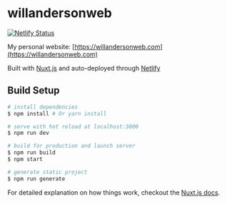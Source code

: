 # willandersonweb

[![Netlify Status](https://api.netlify.com/api/v1/badges/ef198edc-e9c4-472b-b9bf-c86debfadef9/deploy-status)](https://app.netlify.com/sites/willandersonweb/deploys)

My personal website: [https://willandersonweb.com](https://willandersonweb.com)

Built with [Nuxt.js](https://nuxtjs.org/) and auto-deployed through [Netlify](https://www.netlify.com/)


## Build Setup

``` bash
# install dependencies
$ npm install # Or yarn install

# serve with hot reload at localhost:3000
$ npm run dev

# build for production and launch server
$ npm run build
$ npm start

# generate static project
$ npm run generate
```

For detailed explanation on how things work, checkout the [Nuxt.js docs](https://github.com/nuxt/nuxt.js).

